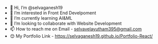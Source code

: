 - 👋 Hi, I’m @selvaganesh19
- 👀 I’m interested in Front End Develpoment
- 🌱 I’m currently learning AI&ML
- 💞️ I’m looking to collaborate with Website Development
- 📫 How to reach me on Email - selvavelayutham395@gmail.com
- 😊 My Portfolio Link - https://selvaganesh19.github.io/Portfolio-React/

<!---
selvaganesh19/selvaganesh19 is a ✨ special ✨ repository because its `README.md` (this file) appears on your GitHub profile.
You can click the Preview link to take a look at your changes.
--->
